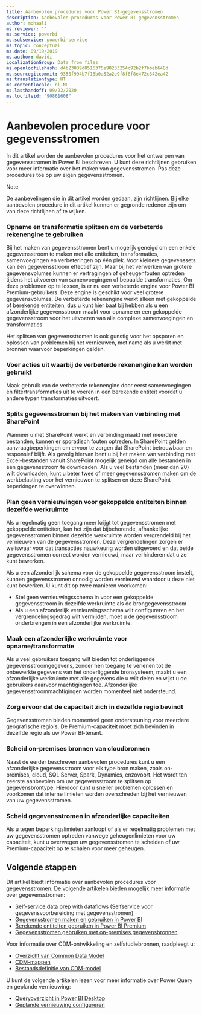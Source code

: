 ```yaml
---
title: Aanbevolen procedures voor Power BI-gegevensstromen
description: Aanbevolen procedures voor Power BI-gegevensstromen
author: mohaali
ms.reviewer: ''
ms.service: powerbi
ms.subservice: powerbi-service
ms.topic: conceptual
ms.date: 09/19/2019
ms.author: davidi
LocalizationGroup: Data from files
ms.openlocfilehash: d4b23039d8516375e98233254c92b2f7bbeb648d
ms.sourcegitcommit: 9350f994b7f18b0a52a2e9f8f8f8e472c342ea42
ms.translationtype: HT
ms.contentlocale: nl-NL
ms.lasthandoff: 09/22/2020
ms.locfileid: "90861608"
---
```

# <a name="dataflows-best-practice"></a>Aanbevolen procedure voor gegevensstromen

In dit artikel worden de aanbevolen procedures voor het ontwerpen van gegevensstromen in Power BI beschreven. U kunt deze richtlijnen gebruiken voor meer informatie over het maken van gegevensstromen. Pas deze procedures toe op uw eigen gegevensstromen.

> [!NOTE]
> De aanbevelingen die in dit artikel worden gedaan, zijn richtlijnen. Bij elke aanbevolen procedure in dit artikel kunnen er gegronde redenen zijn om van deze richtlijnen af te wijken. 
> 
> 

### <a name="split-ingestion-and-transformation-to-use-the-enhanced-compute-engine"></a>Opname en transformatie splitsen om de verbeterde rekenengine te gebruiken

Bij het maken van gegevensstromen bent u mogelijk geneigd om een enkele gegevensstroom te maken met alle entiteiten, transformaties, samenvoegingen en verbeteringen op één plek. Voor kleinere gegevenssets kan één gegevensstroom effectief zijn. Maar bij het verwerken van grotere gegevensvolumes kunnen er vertragingen of geheugenfouten optreden tijdens het uitvoeren van samenvoegingen of bepaalde transformaties. Om deze problemen op te lossen, is er nu een verbeterde engine voor Power BI Premium-gebruikers. Deze engine is geschikt voor veel grotere gegevensvolumes. De verbeterde rekenengine werkt alleen met gekoppelde of berekende entiteiten, dus u kunt hier baat bij hebben als u een afzonderlijke gegevensstroom maakt voor opname en een gekoppelde gegevensstroom voor het uitvoeren van alle complexe samenvoegingen en transformaties.

Het splitsen van gegevensstromen is ook gunstig voor het opsporen en oplossen van problemen bij het vernieuwen, met name als u werkt met bronnen waarvoor beperkingen gelden.

### <a name="perform-actions-that-can-use-the-enhanced-compute-engine"></a>Voer acties uit waarbij de verbeterde rekenengine kan worden gebruikt

Maak gebruik van de verbeterde rekenengine door eerst samenvoegingen en filtertransformaties uit te voeren in een berekende entiteit voordat u andere typen transformaties uitvoert.

### <a name="split-dataflows-when-connecting-to-sharepoint"></a>Splits gegevensstromen bij het maken van verbinding met SharePoint

Wanneer u met SharePoint werkt en verbinding maakt met meerdere bestanden, kunnen er sporadisch fouten optreden. In SharePoint gelden aanvraagbeperkingen om ervoor te zorgen dat SharePoint betrouwbaar en responsief blijft. Als gevolg hiervan bent u bij het maken van verbinding met Excel-bestanden vanuit SharePoint mogelijk geneigd om alle bestanden in één gegevensstroom te downloaden. Als u veel bestanden (meer dan 20) wilt downloaden, kunt u beter twee of meer gegevensstromen maken om de werkbelasting voor het vernieuwen te splitsen en deze SharePoint-beperkingen te overwinnen.

### <a name="avoid-scheduling-refresh-for-linked-entities-inside-the-same-workspace"></a>Plan geen vernieuwingen voor gekoppelde entiteiten binnen dezelfde werkruimte

Als u regelmatig geen toegang meer krijgt tot gegevensstromen met gekoppelde entiteiten, kan het zijn dat bijbehorende, afhankelijke gegevensstromen binnen dezelfde werkruimte worden vergrendeld bij het vernieuwen van de gegevensstromen. Deze vergrendelingen zorgen er weliswaar voor dat transacties nauwkeurig worden uitgevoerd en dat beide gegevensstromen correct worden vernieuwd, maar verhinderen dat u ze kunt bewerken. 

Als u een afzonderlijk schema voor de gekoppelde gegevensstroom instelt, kunnen gegevensstromen onnodig worden vernieuwd waardoor u deze niet kunt bewerken. U kunt dit op twee manieren voorkomen: 

* Stel geen vernieuwingsschema in voor een gekoppelde gegevensstroom in dezelfde werkruimte als de brongegevensstroom
* Als u een afzonderlijk vernieuwingsschema wilt configureren en het vergrendelingsgedrag wilt vermijden, moet u de gegevensstroom onderbrengen in een afzonderlijke werkruimte.

### <a name="create-a-separate-workspace-for-ingestion-transformation"></a>Maak een afzonderlijke werkruimte voor opname/transformatie

Als u veel gebruikers toegang wilt bieden tot onderliggende gegevensstroomgegevens, zonder hen toegang te verlenen tot de onbewerkte gegevens van het onderliggende bronsysteem, maakt u een afzonderlijke werkruimte met alle gegevens die u wilt delen en wijst u de gebruikers daarvoor machtigingen toe. Afzonderlijke gegevensstroommachtigingen worden momenteel niet ondersteund.

### <a name="ensure-capacity-is-in-the-same-region"></a>Zorg ervoor dat de capaciteit zich in dezelfde regio bevindt

Gegevensstromen bieden momenteel geen ondersteuning voor meerdere geografische regio's. De Premium-capaciteit moet zich bevinden in dezelfde regio als uw Power BI-tenant.

### <a name="separate-on-premises-sources-from-cloud-sources"></a>Scheid on-premises bronnen van cloudbronnen

Naast de eerder beschreven aanbevolen procedures kunt u een afzonderlijke gegevensstroom voor elk type bron maken, zoals on-premises, cloud, SQL Server, Spark, Dynamics, enzovoort. Het wordt ten zeerste aanbevolen om uw gegevensstroom te splitsen op gegevensbrontype. Hierdoor kunt u sneller problemen oplossen en voorkomen dat interne limieten worden overschreden bij het vernieuwen van uw gegevensstromen.

### <a name="separate-dataflows-into-a-separate-capacity"></a>Scheid gegevensstromen in afzonderlijke capaciteiten

Als u tegen beperkingslimieten aanloopt of als er regelmatig problemen met uw gegevensstromen optreden vanwege geheugenlimieten voor uw capaciteit, kunt u overwegen uw gegevensstromen te scheiden of uw Premium-capaciteit op te schalen voor meer geheugen.

## <a name="next-steps"></a>Volgende stappen

Dit artikel biedt informatie over aanbevolen procedures voor gegevensstromen. De volgende artikelen bieden mogelijk meer informatie over gegevensstromen:

* [Self-service data prep with dataflows](service-dataflows-overview.md) (Selfservice voor gegevensvoorbereiding met gegevensstromen)
* [Gegevensstromen maken en gebruiken in Power BI](service-dataflows-create-use.md)
* [Berekende entiteiten gebruiken in Power BI Premium](service-dataflows-computed-entities-premium.md)
* [Gegevensstromen gebruiken met on-premises gegevensbronnen](service-dataflows-on-premises-gateways.md)

Voor informatie over CDM-ontwikkeling en zelfstudiebronnen, raadpleegt u:
* [Overzicht van Common Data Model](/powerapps/common-data-model/overview)
* [CDM-mappen](/common-data-model/data-lake)
* [Bestandsdefinitie van CDM-model](/common-data-model/model-json)


U kunt de volgende artikelen lezen voor meer informatie over Power Query en geplande vernieuwing:
* [Queryoverzicht in Power BI Desktop](desktop-query-overview.md)
* [Geplande vernieuwing configureren](../connect-data/refresh-scheduled-refresh.md)